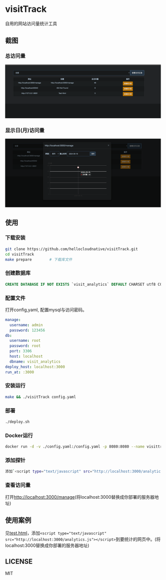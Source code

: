 # visitTrack
自用的网站访问量统计工具

## 截图
### 总访问量
![screenshot](./img.png)
### 显示日(月)访问量
![screenshot2](./img2.png)

## 使用
### 下载安装
``` sh
git clone https://github.com/hellocloudnative/visitTrack.git
cd visitTrack
make prepare 		# 下载库文件
```

### 创建数据库
``` sql
CREATE DATABASE IF NOT EXISTS `visit_analytics` DEFAULT CHARSET utf8 COLLATE utf8_general_ci;
```

### 配置文件
打开config,yaml, 配置mysql与访问密码。
``` yaml
manage:
  username: admin
  password: 123456
db:
  username: root
  password: root
  port: 3306
  host: localhost
  dbname: visit_analytics
deploy_host: localhost:3000
run_at: :3000
```

### 安装运行
``` sh
make && ./visitTrack config.yaml
```

### 部署
``` sh
./deploy.sh
```
### Docker运行

``` sh
docker run -d -v ./config.yaml:/config.yaml -p 8080:8080 --name visittrack visittrack
```

### 添加探针

```sh
添加`<script type="text/javascript" src="http://localhost:3000/analytics.js"></script>`到要统计的网页中
```

### 查看访问量
打开[http://localhost:3000/manage](http://localhost:3000/manage)(将localhost:3000替换成你部署的服务器地址)

## 使用案例
见[test.html](./www/test.html)，添加`<script type="text/javascript" src="http://localhost:3000/analytics.js"></script>`到要统计的网页中。(将localhost:3000替换成你部署的服务器地址)

## LICENSE
MIT
